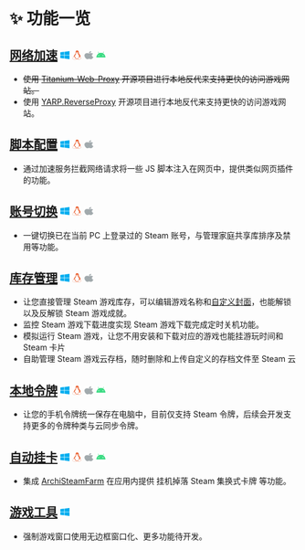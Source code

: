 # ✨ 功能一览

## [网络加速](../document/Functions/Network%20Acceleration/info.md) <img src="/Brands/windows.svg" width="16" height="16" /> <img src="/Brands/linux.svg" width="16" height="16" /> <img src="/Brands/apple.svg" width="16" height="16" /> <img src="/Brands/android.svg" width="16" height="16" />

- ~~使用 [Titanium-Web-Proxy](https://github.com/justcoding121/Titanium-Web-Proxy) 开源项目进行本地反代来支持更快的访问游戏网站。~~
- 使用 [YARP.ReverseProxy](https://github.com/microsoft/reverse-proxy) 开源项目进行本地反代来支持更快的访问游戏网站。

## [脚本配置](../document/Functions/Userscript/info.md) <img src="/Brands/windows.svg" width="16" height="16" /> <img src="/Brands/linux.svg" width="16" height="16" /> <img src="/Brands/apple.svg" width="16" height="16" />

- 通过加速服务拦截网络请求将一些 JS 脚本注入在网页中，提供类似网页插件的功能。

## [账号切换](../document/Functions/Account%20Switch/info.md) <img src="/Brands/windows.svg" width="16" height="16" /> <img src="/Brands/linux.svg" width="16" height="16" /> <img src="/Brands/apple.svg" width="16" height="16" />

- 一键切换已在当前 PC 上登录过的 Steam 账号，与管理家庭共享库排序及禁用等功能。

## [库存管理](../document/Functions/Library/info.md) <img src="/Brands/windows.svg" width="16" height="16" /> <img src="/Brands/linux.svg" width="16" height="16" /> <img src="/Brands/apple.svg" width="16" height="16" />

- 让您直接管理 Steam 游戏库存，可以编辑游戏名称和[自定义封面](https://www.steamgriddb.com/)，也能解锁以及反解锁 Steam 游戏成就。
- 监控 Steam 游戏下载进度实现 Steam 游戏下载完成定时关机功能。
- 模拟运行 Steam 游戏，让您不用安装和下载对应的游戏也能挂游玩时间和 Steam 卡片
- 自助管理 Steam 游戏云存档，随时删除和上传自定义的存档文件至 Steam 云

## [本地令牌](../document/Functions/Steam%20Guard/info.md) <img src="/Brands/windows.svg" width="16" height="16" /> <img src="/Brands/linux.svg" width="16" height="16" /> <img src="/Brands/apple.svg" width="16" height="16" /> <img src="/Brands/android.svg" width="16" height="16" />

- 让您的手机令牌统一保存在电脑中，目前仅支持 Steam 令牌，后续会开发支持更多的令牌种类与云同步令牌。

## [自动挂卡](../document/Functions/ASF/info.md) <img src="/Brands/windows.svg" width="16" height="16" /> <img src="/Brands/linux.svg" width="16" height="16" /> <img src="/Brands/apple.svg" width="16" height="16" /> <img src="/Brands/android.svg" width="16" height="16" />

- 集成 [ArchiSteamFarm](https://github.com/JustArchiNET/ArchiSteamFarm) 在应用内提供 挂机掉落 Steam 集换式卡牌 等功能。

## [游戏工具](../document/Functions/Game%20tools/info.md) <img src="/Brands/windows.svg" width="16" height="16" />

- 强制游戏窗口使用无边框窗口化、更多功能待开发。
